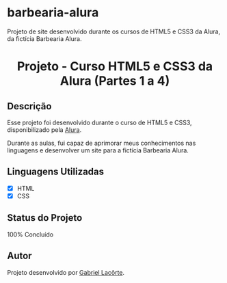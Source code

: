 # barbearia-alura
Projeto de site desenvolvido durante os cursos de HTML5 e CSS3 da Alura, da fictícia Barbearia Alura.
<h1 align="center">Projeto - Curso HTML5 e CSS3 da Alura (Partes 1 a 4) </h1>

## Descrição 

Esse projeto foi desenvolvido durante o curso de HTML5 e CSS3, disponibilizado pela [Alura]([https://www.programaria.org/](https://www.alura.com.br/)). 

Durante as aulas, fui capaz de aprimorar meus conhecimentos nas linguagens e desenvolver um site para a fictícia Barbearia Alura.

## Linguagens Utilizadas

- [x] HTML
- [x] CSS

## Status do Projeto

100% Concluído

## Autor

Projeto desenvolvido por [Gabriel Lacôrte](https://www.linkedin.com/in/gabriel-lacôrte-92996a69/).

